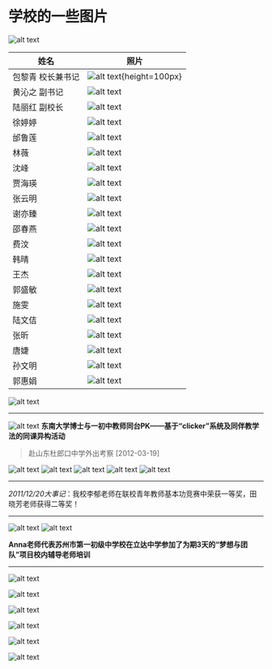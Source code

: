 # 学校的一些图片

![alt text](3C4DE9D51B40D18DDA4B4624E48_57B69480_19733.jpg)

|姓名|照片|
|--|--|
|包黎青 校长兼书记|![alt text](3DD4DFD5073A24ABA26F4B14493_57ADAF9D_25943-1.jpg){height=100px}|
|黄沁之 副书记|![alt text](DC1076C116F3E4DCAC674F63BFD_C32AE686_14425.jpg)|
|陆丽红 副校长|![alt text](E7C782CC417FEF410D198F308F5_1FE9241E_BA15.jpg)|
|徐婷婷|![alt text](9596761A835F397155DF495E9EF_82CD7D75_9167.jpg)|
|邰鲁莲|![alt text](F70898E588A01D823FD8A189F44_AEBD02F0_288A.jpg)|
|林薇|![alt text](EA31E88D890AB6A3DB171553AC3_A08D20CF_A587.jpg)|
|沈峰|![alt text](1C0C08AD5A5B9843C2D485A5B11_B7E2CD92_B127.jpg)|
|贾海瑛|![alt text](CF02F222DE4DD9A14AF57204D68_91F0B9C0_B9DA.jpg)|
|张云明|![alt text](39BD13858F53A8FF3BE716BF833_4B82B351_756E.jpg)|
|谢亦臻|![alt text](1BA7D5B69B00CE79BC19FB4F029_DA0DB29A_6AE6.jpg)|
|邵春燕|![alt text](1F5998B451A7433A068BE82ED48_16684A7E_77F4.jpg)|
|费汶|![alt text](D4DED45E60384DB696DC77DA16C_E40E3616_9664.jpg)|
|韩晴|![alt text](694D9F802EA63B88DAA21564EAD_9266D56B_99F8.jpg)|
|王杰|![alt text](AD0CDB047EBFE1620D23399953C_F5DE4A2B_D3C7.jpg)|
|郭盛敏|![alt text](C54A5A3DB33011D70D484AAB354_A4130B2F_944E.jpg)|
|施雯|![alt text](02F9A9B46DF41E7AFF19C22CCA1_DD0C7DE4_DCB9.jpg)|
|陆文佶|![alt text](1DB53CD39FE5F464C713F84C26D_5C8A84DF_C58F.jpg)|
|张昕|![alt text](B724CCC81C15575DA9D9B2B02BC_3EB61B35_AA9B.jpg)|
|唐婕|![alt text](307E0F19C2C746985ABF44C8C90_B736ADE9_311D.jpg)|
|孙文明|![alt text](E8E5ACC048999530F128EDA7DA5_B5F6F4D3_B734.jpg)|
|郭惠娟|![alt text](94864FCA7D71E6E356B82EB659C_C2AAB34A_C3FB.jpg)|


![alt text](7B1DAADFE0532071562B1006B2A_75F82464_7582.png)

---

![alt text](1627FC4AA3A43F5F8F9444ACA08_F6E39EDF_62B6.jpg)
**东南大学博士与一初中教师同台PK——基于“clicker”系统及同伴教学法的同课异构活动**

> 赴山东杜郎口中学外出考察 [2012-03-19]

![alt text](A10D2156B2D0F5E009A8569D191_78090A4D_6A6D.jpg)
![alt text](6E1F997E5B635893E9D3C39927D_0B19CFF2_8909.jpg)
![alt text](238B8E5E6413C087E99853515BE_EC5D5627_94C8.jpg)
![alt text](FC32EDBF5703FD0E0112B9BA367_CC805990_687C.jpg)
![alt text](A6174E99258A4CAC7CF23A84031_BEE39127_921C.jpg)

---

*2011/12/20大事记*：我校李郁老师在联校青年教师基本功竞赛中荣获一等奖，田晓芳老师获得二等奖！

---

![alt text](64155C081893731E0C4D942A8D2_88E2397A_1B184.jpg) 
![alt text](E09D391F98095FF1B9908B51684_247B1D98_7490.jpg)

**Anna老师代表苏州市第一初级中学校在立达中学参加了为期3天的“梦想与团队”项目校内辅导老师培训**

---

![alt text](01044EDF40E3400AD7F29C4559D_5810701E_C71B.png)

![alt text](E87EC2AD1AA0E90F80D3882439F_4AC1D916_5D1BA.jpg)

![alt text](F65155720A5500B8220DFDBE748_47EC795E_30094.jpg)

![alt text](1F0867AC832C1832D36B2A8810A_91074A7D_86F27.jpg)

![alt text](D55D9F16222D05F050B8AC4CDBB_08A30190_15606.jpg)

![alt text](5EC48D4637C646527D7720F4FC4_B7F32EC0_C64D.jpg)